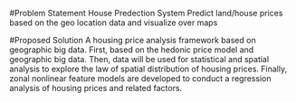#Problem Statement
House Predection System
Predict land/house prices based on the geo location data and visualize over maps






#Proposed Solution
A housing price analysis framework based on geographic big data. First, based on the hedonic price model and geographic big data. Then, data will be used for statistical and spatial analysis to explore the law of spatial distribution of housing prices. Finally, zonal nonlinear feature models are developed to conduct a regression analysis of housing prices and related factors.


